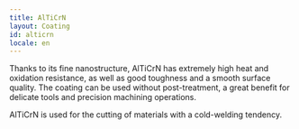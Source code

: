 ```yaml
---
title: AlTiCrN
layout: Coating
id: alticrn
locale: en
---
```

Thanks to its fine nanostructure, AlTiCrN has extremely high heat and oxidation resistance, as well as good toughness and a smooth surface quality. The coating can be used without post-treatment, a great benefit for delicate tools and precision machining operations.

AlTiCrN is used for the cutting of materials with a cold-welding tendency.
